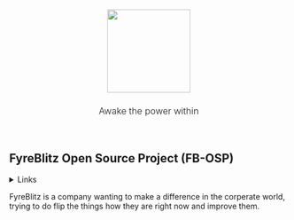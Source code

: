 <h3 align="center" style="border: none">
  <img src="https://www.fyreblitz.com/public/img/FyreBlitz.png?d=2" height="150px" />
</h3>

<h3 align="center" style="font-weight: 300">
 Awake the power within 
</h3>
<br/>

## FyreBlitz Open Source Project (FB-OSP)

<details>
  <summary>Links</summary>
    Website: https://fyreblitz.com<br/>
    Discord: https://discord.gg/8dUwGewqfv<br/>
    YouTube: https://www.youtube.com/channel/UC8qgPZtW-NjbjvCY_bR8CVw
</details>

FyreBlitz is a company wanting to make a difference in the corperate world, trying to do flip the things how they are right now and improve them.
